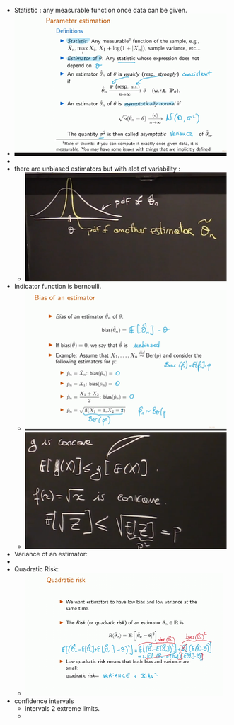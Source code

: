 - Statistic : any measurable function once data can be given.
- ![image.png](../assets/image_1685373663427_0.png)
-
- there are unbiased estimators but with alot of variability :
	- ![image.png](../assets/image_1685387428793_0.png)
- Indicator function is bernoulli.
	- ![image.png](../assets/image_1685392086806_0.png)
	- ![image.png](../assets/image_1685392429458_0.png)
- Variance of an estimator:
-
- Quadratic Risk:
	- ![image.png](../assets/image_1685438007890_0.png)
- confidence intervals
	- intervals 2 extreme limits.
	-